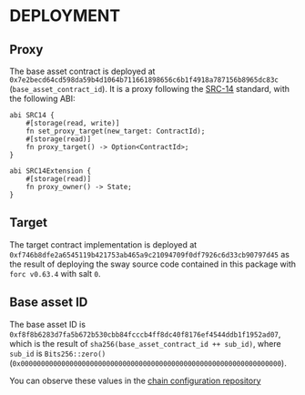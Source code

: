 # DEPLOYMENT

## Proxy

The base asset contract is deployed at `0x7e2becd64cd598da59b4d1064b711661898656c6b1f4918a787156b8965dc83c` (`base_asset_contract_id`). It is a proxy following the [SRC-14](https://github.com/FuelLabs/sway-standards/blob/master/docs/src/src-14-simple-upgradeable-proxies.md) standard, with the following ABI:

```sway
abi SRC14 {
    #[storage(read, write)]
    fn set_proxy_target(new_target: ContractId);
    #[storage(read)]
    fn proxy_target() -> Option<ContractId>;
}

abi SRC14Extension {
    #[storage(read)]
    fn proxy_owner() -> State;
}
```

## Target

The target contract implementation is deployed at `0xf746b8dfe2a6545119b421753ab465a9c21094709f0df7926c6d33cb90797d45` as the result of deploying the sway source code contained in this package with `forc v0.63.4` with salt `0`.


## Base asset ID

The base asset ID is `0xf8f8b6283d7fa5b672b530cbb84fcccb4ff8dc40f8176ef4544ddb1f1952ad07`, which is the result of `sha256(base_asset_contract_id ++ sub_id)`, where `sub_id` is `Bits256::zero()` (`0x0000000000000000000000000000000000000000000000000000000000000000`).

You can observe these values in the [chain configuration repository](https://github.com/FuelLabs/chain-configuration/tree/master/ignition)
